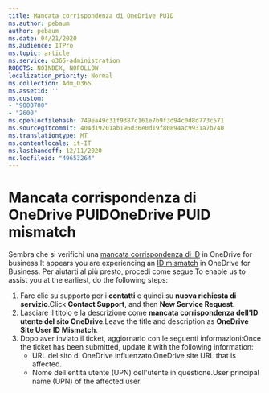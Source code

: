 ```yaml
---
title: Mancata corrispondenza di OneDrive PUID
ms.author: pebaum
author: pebaum
ms.date: 04/21/2020
ms.audience: ITPro
ms.topic: article
ms.service: o365-administration
ROBOTS: NOINDEX, NOFOLLOW
localization_priority: Normal
ms.collection: Adm_O365
ms.assetid: ''
ms.custom:
- "9000700"
- "2600"
ms.openlocfilehash: 749ea49c31f9387c161e7b9f3d94c0d8d773c571
ms.sourcegitcommit: 404d19201ab196d36e0d19f80894ac9931a7b740
ms.translationtype: MT
ms.contentlocale: it-IT
ms.lasthandoff: 12/11/2020
ms.locfileid: "49653264"
---
```

# <a name="onedrive-puid-mismatch"></a><span data-ttu-id="83ce9-102">Mancata corrispondenza di OneDrive PUID</span><span class="sxs-lookup"><span data-stu-id="83ce9-102">OneDrive PUID mismatch</span></span>

<span data-ttu-id="83ce9-103">Sembra che si verifichi una [mancata corrispondenza di ID](https://docs.microsoft.com/sharepoint/troubleshoot/administration/access-denied-or-need-permission-error-sharepoint-online-or-onedrive-for-business#when-accessing-a-onedrive-site) in OneDrive for business.</span><span class="sxs-lookup"><span data-stu-id="83ce9-103">It appears you are experiencing an [ID mismatch](https://docs.microsoft.com/sharepoint/troubleshoot/administration/access-denied-or-need-permission-error-sharepoint-online-or-onedrive-for-business#when-accessing-a-onedrive-site) in OneDrive for Business.</span></span> <span data-ttu-id="83ce9-104">Per aiutarti al più presto, procedi come segue:</span><span class="sxs-lookup"><span data-stu-id="83ce9-104">To enable us to assist you at the earliest, do the following steps:</span></span>

1. <span data-ttu-id="83ce9-105">Fare clic su supporto per i  **contatti** e quindi su  **nuova richiesta di servizio**.</span><span class="sxs-lookup"><span data-stu-id="83ce9-105">Click  **Contact Support**, and then  **New Service Request**.</span></span>
2. <span data-ttu-id="83ce9-106">Lasciare il titolo e la descrizione come  **mancata corrispondenza dell'ID utente del sito OneDrive**.</span><span class="sxs-lookup"><span data-stu-id="83ce9-106">Leave the title and description as  **OneDrive Site User ID Mismatch**.</span></span>
3. <span data-ttu-id="83ce9-107">Dopo aver inviato il ticket, aggiornarlo con le seguenti informazioni:</span><span class="sxs-lookup"><span data-stu-id="83ce9-107">Once the ticket has been submitted, update it with the following information:</span></span>
    - <span data-ttu-id="83ce9-108">URL del sito di OneDrive influenzato.</span><span class="sxs-lookup"><span data-stu-id="83ce9-108">OneDrive site URL that is affected.</span></span>
    - <span data-ttu-id="83ce9-109">Nome dell'entità utente (UPN) dell'utente in questione.</span><span class="sxs-lookup"><span data-stu-id="83ce9-109">User principal name (UPN) of the affected user.</span></span>
